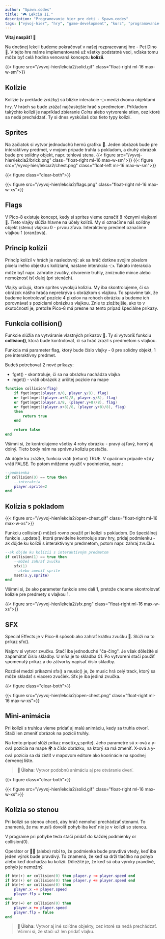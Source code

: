 ```yaml
---
author: "Spawn.codes"
title: "🎮 Lekcia II."
description: "Programovanie hier pre deti - Spawn.codes"
tags: ["vývoj-hier", "hry", "game-development", "kurz", "programovanie-hier", "programovanie-pre-deti"]
---
```


**Vitaj naspäť! 🤙**

Na dnešnej lekcii budeme pokračovať v našej rozpracovanej hre - <span class="font-semibold text-lg text-slate-800 text-center max-w-sm mx-1 rounded-md px-2 py-1 bg-gradient-to-r from-indigo-200 via-red-200 to-yellow-100 shadow-md shadow-indigo-600">Pet Dino 🐲</span>. V tejto hre máme implementované už všetky podstatné veci, vďaka tomu môže byť celá hodina venovaná konceptu **kolízií**.

{{< figure src="/vyvoj-hier/lekcia2/solid.gif" class="float-right ml-16 max-w-sm">}}

## Kolízie
Kolízie (v preklade *zrážky*) sú blízke <span class="font-semibold text-lg text-slate-800 text-center max-w-sm mx-1 rounded-md px-2 py-1 bg-gradient-to-r from-indigo-200 via-red-200 to-yellow-100 shadow-md shadow-indigo-600">interakcie 👈</span> medzi dvoma objektami hry. V hrách sa bude zrážať najčastejšie hráč s predmetom. Príkladom takýchto kolízií je napríklad zbieranie *Coins* alebo vytvorenie stien, cez ktoré sa nedá prechádzať. Ty si dnes vyskúšaš oba tieto typy kolízií.

## Sprites
Na začiatok si vytvor jednoduchú <span class="font-semibold text-lg text-slate-800 text-center max-w-sm mx-1 rounded-md px-2 py-1 bg-gradient-to-r from-indigo-200 via-red-200 to-yellow-100 shadow-md shadow-indigo-600">hernú grafiku 🎨</span>. Jeden obrázok bude pre interaktívny predmet, v mojom prípade truhla s pokladom, a druhý obrázok bude pre solídny objekt, napr. tehlová stena.
{{< figure src="/vyvoj-hier/lekcia2/brick.png" class="float-right ml-16 max-w-sm">}}
{{< figure src="/vyvoj-hier/lekcia2/chest.png" class="float-left mr-16 max-w-sm">}}

{{< figure class="clear-both">}}

{{< figure src="/vyvoj-hier/lekcia2/flags.png" class="float-right ml-16 max-w-xs">}}
## Flags
V Pico-8 existuje koncept, kedy si sprites vieme označiť 8 rôznymi <span class="font-semibold text-lg text-slate-800 text-center max-w-sm mx-1 rounded-md px-2 py-1 bg-gradient-to-r from-indigo-200 via-red-200 to-yellow-100 shadow-md shadow-indigo-600">vlajkami 🚩</span>. Tieto vlajky slúžia hlavne na účely kolízií. My si označíme náš solídny objekt (stenu) vlajkou 0 - prvou zľava. Interaktívny predmet označíme vlajkou 1 (oranžová).

## Princíp kolízií
Princíp kolízií v hrách je nasledovný: <span class="font-semibold text-lg text-slate-800 text-center max-w-sm mx-1 rounded-md px-2 py-1 bg-gradient-to-r from-indigo-200 via-red-200 to-yellow-100 shadow-md shadow-indigo-600">ak sa hráč dotkne svojim pixelom pixelu iného objektu s kolíziami, nastane interakcia 👈</span>. Takáto interakcia môže byť napr. zahratie zvučky, otvorenie truhly, zmiznutie mince alebo nemožnosť ísť ďalej (pri stenách).

Vlajky určujú, ktoré sprites vyvolajú kolíziu. My iba skontrolujeme, či sa obrázok nášho hráča neprekrýva s obrázkom s vlajkou. To spravíme tak, že budeme kontrolovať pozície 4 pixelov na rohoch obrázku a budeme ich porovnávať s pozíciami obrázku s vlajkou. Znie to zložitejšie, ako to v skutočnosti je, pretože Pico-8 má presne na tento prípad špeciálne príkazy.

## Funkcia collision()
Funkcie slúžia na vytváranie <span class="font-semibold text-lg text-slate-800 text-center max-w-sm mx-1 rounded-md px-2 py-1 bg-gradient-to-r from-indigo-200 via-red-200 to-yellow-100 shadow-md shadow-indigo-600">vlastných príkazov 🔧</span>. Ty si vytvoríš funkciu **collision()**, ktorá bude kontrolovať, či sa hráč zrazil s predmetom s vlajkou.

Funkcia má parameter flag, ktorý bude číslo vlajky - 0 pre solídny objekt, 1 pre interaktívny predmet.

Budeš potrebovať 2 nové príkazy:
- <span class="font-mono text-slate-400 text-center max-w-sm mx-1 rounded-md px-2 py-1 bg-slate-800">fget()</span> - skontroluje, či sa na obrázku nachádza vlajka
- <span class="font-mono text-slate-400 text-center max-w-sm mx-1 rounded-md px-2 py-1 bg-slate-800">mget()</span> - vráti obrázok z určitej pozície na mape

```Lua
function collision(flag)
    if fget(mget(player.x/8, player.y/8), flag)
	or fget(mget((player.x+8)/8, player.y/8), flag)
	or fget(mget(player.x/8, (player.y+8)/8), flag)
    or fget(mget((player.x+8)/8, (player.y+8)/8), flag)
	then
		return true
	end
	
	return false
end
```

Všimni si, že kontrolujeme všetky 4 rohy obrázku - pravý aj ľavý, horný aj dolný. Tieto body nám na správnu kolíziu postačia.

Ak dôjde ku zrážke, funkcia vráti (return) TRUE. V opačnom prípade vždy vráti FALSE. To potom môžeme využiť v podmienke, napr.:

```Lua
--podmienka
if collision(0) == true then
    --interakcia
    player.sprite=2
end
```

## Kolízia s pokladom
{{< figure src="/vyvoj-hier/lekcia2/open-chest.gif" class="float-right ml-16 max-w-xs">}}

Funkciu <span class="font-mono text-slate-400 text-center max-w-sm mx-1 rounded-md px-2 py-1 bg-slate-800">collision()</span> môžeš rovno použiť pri kolízii s pokladom. Do špeciálnej funkcie <span class="font-mono text-slate-400 text-center max-w-sm mx-1 rounded-md px-2 py-1 bg-slate-800">_update()</span>, ktorá pravidelne kontroluje stav hry, pridaj podmienku - ak dôjde ku kolízii s interaktívnym predmetom, potom napr. zahraj zvučku.

```Lua
--ak dôjde ku kolízii s interaktívným predmetom
if collision(1) == true then
	--môžeš zahrať zvučku
	sfx(1)
	--alebo zmeniť sprite
	mset(x,y,sprite)
end
```

Všimni si, že ako parameter funkcie sme dali 1, pretože chceme skontrolovať kolízie pre predmety s vlajkou 1.


{{< figure src="/vyvoj-hier/lekcia2/sfx.png" class="float-right ml-16 max-w-xs">}}
## SFX
Special Effects je v Pico-8 spôsob ako zahrať krátku <span class="font-semibold text-lg text-slate-800 text-center max-w-sm mx-1 rounded-md px-2 py-1 bg-gradient-to-r from-indigo-200 via-red-200 to-yellow-100 shadow-md shadow-indigo-600">zvučku 🎺</span>. Slúži na to príkaz <span class="font-mono text-slate-400 text-center max-w-sm mx-1 rounded-md px-2 py-1 bg-slate-800">sfx()</span>.

Najprv si vytvor zvučku. Stačí iba jednoduché "ča-čing". Je však dôležité si zapamätať číslo skladby. U mňa je to skladba *01*. Po vytvorení stačí použiť spomenutý príkaz a do zátvorky napísať číslo skladby.

Rozdiel medzi príkazmi <span class="font-mono text-slate-400 text-center max-w-sm mx-1 rounded-md px-2 py-1 bg-slate-800">sfx()</span> a <span class="font-mono text-slate-400 text-center max-w-sm mx-1 rounded-md px-2 py-1 bg-slate-800">music()</span> je, že music hrá celý track, ktorý sa môže skladať s viacero zvučiek. Sfx je iba jediná zvučka.

{{< figure class="clear-both">}}

{{< figure src="/vyvoj-hier/lekcia2/open-chest.png" class="float-right ml-16 max-w-xs">}}
## Mini-animácia
Pri kolízií s truhlou vieme pridať aj malú animáciu, kedy sa truhla otvorí. Stačí len zmeniť obrázok na pozícii truhly.

Na tento prípad slúži príkaz <span class="font-mono text-slate-400 text-center max-w-sm mx-1 rounded-md px-2 py-1 bg-slate-800">mset(x,y,sprite)</span>. Jeho parametre sú x-ová a y-ová pozícia <span class="font-semibold text-lg text-slate-800 text-center max-w-sm mx-1 rounded-md px-2 py-1 bg-gradient-to-r from-indigo-200 via-red-200 to-yellow-100 shadow-md shadow-indigo-600">na mape 🌍</span> a číslo obrázku, na ktorý sa má zmeniť. X-ová a y-ová pozícia sa dá zistiť v mapovom editore ako koorinácie na spodnej červenej lište.

> **🔰 Úloha:** Vytvor podobnú animáciu aj pre otváranie dverí.

{{< figure class="clear-both">}}

{{< figure src="/vyvoj-hier/lekcia2/solid.gif" class="float-right ml-16 max-w-xs">}}
## Kolízia so stenou
Pri kolízii so stenou chceš, aby hráč nemohol prechádzať stenami. To znamená, že mu musíš dovoliť pohyb iba keď nie je v kolízii so stenou.

V programe pri pohybe teda stačí pridať do každej podmienky <span class="font-mono text-slate-400 text-center max-w-sm mx-1 rounded-md px-2 py-1 bg-slate-800">or collision(0)</span>.

Operátor <span class="font-semibold text-lg text-slate-800 text-center max-w-sm mx-1 rounded-md px-2 py-1 bg-gradient-to-r from-indigo-200 via-red-200 to-yellow-100 shadow-md shadow-indigo-600">or 💁‍♀️</span> (alebo) robí to, že podmienka bude pravdivá vtedy, keď iba jeden výrok bude pravdivý. To znamená, že keď sa drží tlačítko na pohyb alebo keď dochádza ku kolízii. Dôležité je, že keď sú oba výroky pravdivé, pohyb je nemožný.

```Lua
if btn(⬆️) or collision(0) then player.y -= player.speed end
if btn(⬇️) or collision(0) then player.y += player.speed end
if btn(⬅️) or collision(0) then
	player.x -= player.speed
	player.flp = true
end
if btn(➡️) or collision(0) then 
	player.x += player.speed
	player.flp = false
end
```

> **🔰 Úloha:** Vytvor aj iné solídne objekty, cez ktoré sa nedá prechádzať. Všimni si, že stačí už len pridať vlajku.